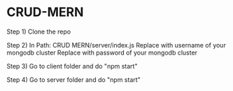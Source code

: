 # CRUD-MERN

Step 1) Clone the repo

Step 2) In Path: CRUD MERN/server/index.js
        Replace <username> with username of your mongodb cluster
        Replace <password> with password of your mongodb cluster
  
Step 3) Go to client folder and do "npm start"
  
Step 4) Go to server folder and do "npm start"
  
  


